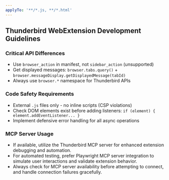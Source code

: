 ```yaml
---
applyTo: '**/*.js, **/*.html'
---
```


## Thunderbird WebExtension Development Guidelines

### Critical API Differences
- Use `browser_action` in manifest, not `sidebar_action` (unsupported)
- Get displayed messages: `browser.tabs.query()` + `browser.messageDisplay.getDisplayedMessage(tabId)`
- Always use `browser.*` namespace for Thunderbird APIs

### Code Safety Requirements
- External `.js` files only - no inline scripts (CSP violations)
- Check DOM elements exist before adding listeners: `if (element) { element.addEventListener... }`
- Implement defensive error handling for all async operations


### MCP Server Usage

- If available, utilize the Thunderbird MCP server for enhanced extension debugging and automation.
- For automated testing, prefer Playwright MCP server integration to simulate user interactions and validate extension behavior.
- Always check for MCP server availability before attempting to connect, and handle connection failures gracefully.